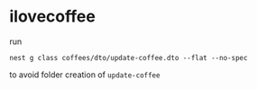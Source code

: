 # ilovecoffee

run

```
nest g class coffees/dto/update-coffee.dto --flat --no-spec
```

to avoid folder creation of `update-coffee`


